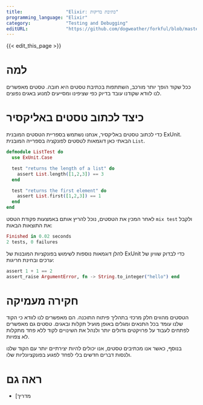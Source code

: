 ```yaml
---
title:                "Elixir: כתיבת בדיקות"
programming_language: "Elixir"
category:             "Testing and Debugging"
editURL:              "https://github.com/dogweather/forkful/blob/master/content/he/elixir/writing-tests.md"
---
```


{{< edit_this_page >}}

# למה

ככל שקוד הופך יותר מורכב, השתתפות בכתיבת טסטים היא חובה. טסטים מאפשרים לנו לוודא שקודנו עובד בדיוק כפי שציפינו ומסייעים למנוע באגים נפוצים.

# כיצד לכתוב טסטים באליקסיר

כדי לכתוב טסטים באליקסיר, אנחנו נשתמש בספריית הטסטים המובנית ExUnit. הבאתי כאן דוגמאות לטסטים לפונקציה בספרייה המובנית `List`.

```elixir
defmodule ListTest do
  use ExUnit.Case

  test "returns the length of a list" do
    assert List.length([1,2,3]) == 3
  end

  test "returns the first element" do
    assert List.first([1,2,3]) == 1
  end
end
```

לאחר המכין את הטסטים, נוכל להריץ אותם באמצעות פקודת הטסט `mix test` ולקבל את התוצאות הבאות:

```elixir
Finished in 0.02 seconds
2 tests, 0 failures
```

להלן דוגמאות נוספות לשימוש בפונקציות המובנות של ExUnit כדי לבדוק שוויון של ערכים ובחינת חריגות:

```elixir
assert 1 + 1 == 2
assert_raise ArgumentError, fn -> String.to_integer("hello") end
```

# חקירה מעמיקה

הטסטים מהווים חלק מרכזי בתהליך פיתוח התוכנה. הם מאפשרים לנו לוודא כי הקוד שלנו עומד בכל התנאים ומגלים באופן מועיל תקלות ובאגים. טסטים גם מאפשרים לפתחים לעבוד על פרויקטים גדולים יותר ולנהל את השינויים לקוד ללא פחד מתקלות לא צפויות.

בנוסף, כאשר אנו מכתיבים טסטים, אנו יכולים להיות יצירתיים יותר עם הקוד שלנו ולנסות דברים חדשים בלי לפחד לפגוע בפונקציונליות שלו.

# ראה גם

- [מדריך